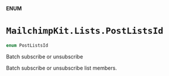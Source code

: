 **ENUM**

# `MailchimpKit.Lists.PostListsId`

```swift
enum PostListsId
```

Batch subscribe or unsubscribe

Batch subscribe or unsubscribe list members.
